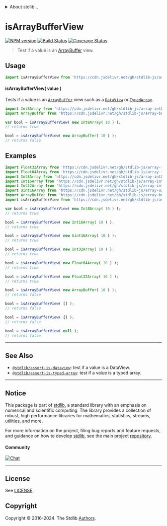 <!--

@license Apache-2.0

Copyright (c) 2021 The Stdlib Authors.

Licensed under the Apache License, Version 2.0 (the "License");
you may not use this file except in compliance with the License.
You may obtain a copy of the License at

   http://www.apache.org/licenses/LICENSE-2.0

Unless required by applicable law or agreed to in writing, software
distributed under the License is distributed on an "AS IS" BASIS,
WITHOUT WARRANTIES OR CONDITIONS OF ANY KIND, either express or implied.
See the License for the specific language governing permissions and
limitations under the License.

-->


<details>
  <summary>
    About stdlib...
  </summary>
  <p>We believe in a future in which the web is a preferred environment for numerical computation. To help realize this future, we've built stdlib. stdlib is a standard library, with an emphasis on numerical and scientific computation, written in JavaScript (and C) for execution in browsers and in Node.js.</p>
  <p>The library is fully decomposable, being architected in such a way that you can swap out and mix and match APIs and functionality to cater to your exact preferences and use cases.</p>
  <p>When you use stdlib, you can be absolutely certain that you are using the most thorough, rigorous, well-written, studied, documented, tested, measured, and high-quality code out there.</p>
  <p>To join us in bringing numerical computing to the web, get started by checking us out on <a href="https://github.com/stdlib-js/stdlib">GitHub</a>, and please consider <a href="https://opencollective.com/stdlib">financially supporting stdlib</a>. We greatly appreciate your continued support!</p>
</details>

# isArrayBufferView

[![NPM version][npm-image]][npm-url] [![Build Status][test-image]][test-url] [![Coverage Status][coverage-image]][coverage-url] <!-- [![dependencies][dependencies-image]][dependencies-url] -->

> Test if a value is an [ArrayBuffer][mdn-arraybuffer] view.



<section class="usage">

## Usage

```javascript
import isArrayBufferView from 'https://cdn.jsdelivr.net/gh/stdlib-js/assert-is-arraybuffer-view@v0.2.1-deno/mod.js';
```

#### isArrayBufferView( value )

Tests if a value is an [`ArrayBuffer`][mdn-arraybuffer] view such as a [`DataView`][mdn-dataview] or [`TypedArray`][mdn-typed-array].

```javascript
import Int8Array from 'https://cdn.jsdelivr.net/gh/stdlib-js/array-int8@deno/mod.js';
import ArrayBuffer from 'https://cdn.jsdelivr.net/gh/stdlib-js/array-buffer@deno/mod.js';

var bool = isArrayBufferView( new Int8Array( 10 ) );
// returns true

bool = isArrayBufferView( new ArrayBuffer( 10 ) );
// returns false
```

</section>

<!-- /.usage -->

<section class="examples">

## Examples

<!-- eslint no-undef: "error" -->

```javascript
import Float32Array from 'https://cdn.jsdelivr.net/gh/stdlib-js/array-float32@deno/mod.js';
import Float64Array from 'https://cdn.jsdelivr.net/gh/stdlib-js/array-float64@deno/mod.js';
import Int8Array from 'https://cdn.jsdelivr.net/gh/stdlib-js/array-int8@deno/mod.js';
import Int16Array from 'https://cdn.jsdelivr.net/gh/stdlib-js/array-int16@deno/mod.js';
import Int32Array from 'https://cdn.jsdelivr.net/gh/stdlib-js/array-int32@deno/mod.js';
import Uint16Array from 'https://cdn.jsdelivr.net/gh/stdlib-js/array-uint16@deno/mod.js';
import ArrayBuffer from 'https://cdn.jsdelivr.net/gh/stdlib-js/array-buffer@deno/mod.js';
import isArrayBufferView from 'https://cdn.jsdelivr.net/gh/stdlib-js/assert-is-arraybuffer-view@v0.2.1-deno/mod.js';

var bool = isArrayBufferView( new Int8Array( 10 ) );
// returns true

bool = isArrayBufferView( new Int16Array( 10 ) );
// returns true

bool = isArrayBufferView( new Uint16Array( 10 ) );
// returns true

bool = isArrayBufferView( new Int32Array( 10 ) );
// returns true

bool = isArrayBufferView( new Float64Array( 10 ) );
// returns true

bool = isArrayBufferView( new Float32Array( 10 ) );
// returns true

bool = isArrayBufferView( new ArrayBuffer( 10 ) );
// returns false

bool = isArrayBufferView( [] );
// returns false

bool = isArrayBufferView( {} );
// returns false

bool = isArrayBufferView( null );
// returns false
```

</section>

<!-- /.examples -->

<!-- Section for related `stdlib` packages. Do not manually edit this section, as it is automatically populated. -->

<section class="related">

* * *

## See Also

-   <span class="package-name">[`@stdlib/assert-is-dataview`][@stdlib/assert/is-dataview]</span><span class="delimiter">: </span><span class="description">test if a value is a DataView.</span>
-   <span class="package-name">[`@stdlib/assert-is-typed-array`][@stdlib/assert/is-typed-array]</span><span class="delimiter">: </span><span class="description">test if a value is a typed array.</span>

</section>

<!-- /.related -->

<!-- Section for all links. Make sure to keep an empty line after the `section` element and another before the `/section` close. -->


<section class="main-repo" >

* * *

## Notice

This package is part of [stdlib][stdlib], a standard library with an emphasis on numerical and scientific computing. The library provides a collection of robust, high performance libraries for mathematics, statistics, streams, utilities, and more.

For more information on the project, filing bug reports and feature requests, and guidance on how to develop [stdlib][stdlib], see the main project [repository][stdlib].

#### Community

[![Chat][chat-image]][chat-url]

---

## License

See [LICENSE][stdlib-license].


## Copyright

Copyright &copy; 2016-2024. The Stdlib [Authors][stdlib-authors].

</section>

<!-- /.stdlib -->

<!-- Section for all links. Make sure to keep an empty line after the `section` element and another before the `/section` close. -->

<section class="links">

[npm-image]: http://img.shields.io/npm/v/@stdlib/assert-is-arraybuffer-view.svg
[npm-url]: https://npmjs.org/package/@stdlib/assert-is-arraybuffer-view

[test-image]: https://github.com/stdlib-js/assert-is-arraybuffer-view/actions/workflows/test.yml/badge.svg?branch=v0.2.1
[test-url]: https://github.com/stdlib-js/assert-is-arraybuffer-view/actions/workflows/test.yml?query=branch:v0.2.1

[coverage-image]: https://img.shields.io/codecov/c/github/stdlib-js/assert-is-arraybuffer-view/main.svg
[coverage-url]: https://codecov.io/github/stdlib-js/assert-is-arraybuffer-view?branch=main

<!--

[dependencies-image]: https://img.shields.io/david/stdlib-js/assert-is-arraybuffer-view.svg
[dependencies-url]: https://david-dm.org/stdlib-js/assert-is-arraybuffer-view/main

-->

[chat-image]: https://img.shields.io/gitter/room/stdlib-js/stdlib.svg
[chat-url]: https://app.gitter.im/#/room/#stdlib-js_stdlib:gitter.im

[stdlib]: https://github.com/stdlib-js/stdlib

[stdlib-authors]: https://github.com/stdlib-js/stdlib/graphs/contributors

[umd]: https://github.com/umdjs/umd
[es-module]: https://developer.mozilla.org/en-US/docs/Web/JavaScript/Guide/Modules

[deno-url]: https://github.com/stdlib-js/assert-is-arraybuffer-view/tree/deno
[deno-readme]: https://github.com/stdlib-js/assert-is-arraybuffer-view/blob/deno/README.md
[umd-url]: https://github.com/stdlib-js/assert-is-arraybuffer-view/tree/umd
[umd-readme]: https://github.com/stdlib-js/assert-is-arraybuffer-view/blob/umd/README.md
[esm-url]: https://github.com/stdlib-js/assert-is-arraybuffer-view/tree/esm
[esm-readme]: https://github.com/stdlib-js/assert-is-arraybuffer-view/blob/esm/README.md
[branches-url]: https://github.com/stdlib-js/assert-is-arraybuffer-view/blob/main/branches.md

[stdlib-license]: https://raw.githubusercontent.com/stdlib-js/assert-is-arraybuffer-view/main/LICENSE

[mdn-arraybuffer]: https://developer.mozilla.org/en-US/docs/Web/JavaScript/Reference/Global_Objects/ArrayBuffer

[mdn-typed-array]: https://developer.mozilla.org/en-US/docs/Web/JavaScript/Reference/Global_Objects/TypedArray

[mdn-dataview]: https://developer.mozilla.org/en-US/docs/Web/JavaScript/Reference/Global_Objects/DataView

<!-- <related-links> -->

[@stdlib/assert/is-dataview]: https://github.com/stdlib-js/assert-is-dataview/tree/deno

[@stdlib/assert/is-typed-array]: https://github.com/stdlib-js/assert-is-typed-array/tree/deno

<!-- </related-links> -->

</section>

<!-- /.links -->
